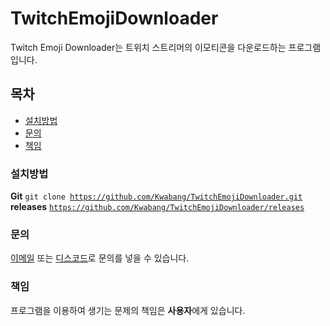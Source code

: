 # TwitchEmojiDownloader <img src="https://img.shields.io/static/v1?label=code&message=Node.js&color=green" alt="">

Twitch Emoji Downloader는 트위치 스트리머의 이모티콘을 다운로드하는 프로그램입니다.<br>

## 목차
- [설치방법](#설치방법)
- [문의](#문의)
- [책임](#책임)

### 설치방법 
**Git** <code>git clone https://github.com/Kwabang/TwitchEmojiDownloader.git</code><br>
**releases** <code>https://github.com/Kwabang/TwitchEmojiDownloader/releases</code>

### 문의
[이메일](mailto:kwabang2827@gmail.com) 또는 [디스코드](https://kwabang.net/join)로 문의를 넣을 수 있습니다.

### 책임
프로그램을 이용하여 생기는 문제의 책임은 **사용자**에게 있습니다.
